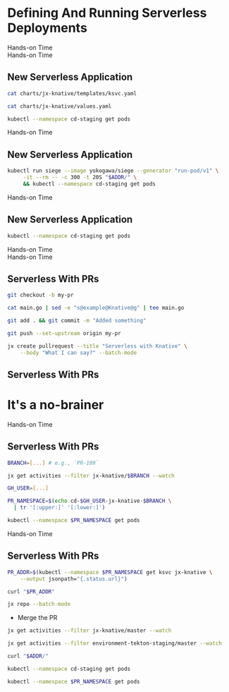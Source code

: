 <!-- .slide: class="center dark" -->
<!-- .slide: data-background="../img/background/hands-on.jpg" -->
# Defining And Running Serverless Deployments

<div class="label">Hands-on Time</div>


<!-- .slide: data-background="img/knative-request.png" data-background-size="contain" -->


<!-- .slide: class="dark" -->
<div class="eyebrow"></div>
<div class="label">Hands-on Time</div>

## New Serverless Application

```bash
cat charts/jx-knative/templates/ksvc.yaml

cat charts/jx-knative/values.yaml

kubectl --namespace cd-staging get pods
```


<!-- .slide: data-background="img/knative-scale-to-zero.png" data-background-size="contain" -->


<!-- .slide: class="dark" -->
<div class="eyebrow"></div>
<div class="label">Hands-on Time</div>

## New Serverless Application

```bash
kubectl run siege --image yokogawa/siege --generator "run-pod/v1" \
     -it --rm -- -c 300 -t 20S "$ADDR/" \
     && kubectl --namespace cd-staging get pods
```


<!-- .slide: data-background="img/knative-scale-to-three.png" data-background-size="contain" -->


<!-- .slide: class="dark" -->
<div class="eyebrow"></div>
<div class="label">Hands-on Time</div>

## New Serverless Application

```bash
kubectl --namespace cd-staging get pods
```


<!-- .slide: class="dark" -->
<div class="eyebrow"></div>
<div class="label">Hands-on Time</div>


<!-- .slide: class="dark" -->
<div class="eyebrow"></div>
<div class="label">Hands-on Time</div>

## Serverless With PRs

```bash
git checkout -b my-pr

cat main.go | sed -e "s@example@Knative@g" | tee main.go

git add . && git commit -m "Added something"

git push --set-upstream origin my-pr

jx create pullrequest --title "Serverless with Knative" \
    --body "What I can say?" --batch-mode
```


## Serverless With PRs

# It's a no-brainer


<!-- .slide: class="dark" -->
<div class="eyebrow"></div>
<div class="label">Hands-on Time</div>

## Serverless With PRs

```bash
BRANCH=[...] # e.g., `PR-109`

jx get activities --filter jx-knative/$BRANCH --watch

GH_USER=[...]

PR_NAMESPACE=$(echo cd-$GH_USER-jx-knative-$BRANCH \
  | tr '[:upper:]' '[:lower:]')

kubectl --namespace $PR_NAMESPACE get pods
```


<!-- .slide: class="dark" -->
<div class="eyebrow"></div>
<div class="label">Hands-on Time</div>

## Serverless With PRs

```bash
PR_ADDR=$(kubectl --namespace $PR_NAMESPACE get ksvc jx-knative \
    --output jsonpath="{.status.url}")

curl "$PR_ADDR"

jx repo --batch-mode
```

* Merge the PR

```bash
jx get activities --filter jx-knative/master --watch

jx get activities --filter environment-tekton-staging/master --watch

curl "$ADDR/"

kubectl --namespace cd-staging get pods

kubectl --namespace $PR_NAMESPACE get pods
```
